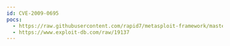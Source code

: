 ```yaml
---
id: CVE-2009-0695
pocs:
  - https://raw.githubusercontent.com/rapid7/metasploit-framework/master/modules/exploits/multi/wyse/hagent_untrusted_hsdata.rb
  - https://www.exploit-db.com/raw/19137
---
```

